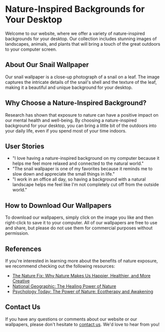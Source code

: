 <!--font:Futura-->

# Nature-Inspired Backgrounds for Your Desktop

Welcome to our website, where we offer a variety of nature-inspired backgrounds for your desktop. Our collection includes stunning images of landscapes, animals, and plants that will bring a touch of the great outdoors to your computer screen.

## About Our Snail Wallpaper

Our snail wallpaper is a close-up photograph of a snail on a leaf. The image captures the intricate details of the snail's shell and the texture of the leaf, making it a beautiful and unique background for your desktop.

## Why Choose a Nature-Inspired Background?

Research has shown that exposure to nature can have a positive impact on our mental health and well-being. By choosing a nature-inspired background for your desktop, you can bring a little bit of the outdoors into your daily life, even if you spend most of your time indoors.

## User Stories

- "I love having a nature-inspired background on my computer because it helps me feel more relaxed and connected to the natural world."
- "The snail wallpaper is one of my favorites because it reminds me to slow down and appreciate the small things in life."
- "I work in an office all day, so having a background with a natural landscape helps me feel like I'm not completely cut off from the outside world."

## How to Download Our Wallpapers

To download our wallpapers, simply click on the image you like and then right-click to save it to your computer. All of our wallpapers are free to use and share, but please do not use them for commercial purposes without permission.

## References

If you're interested in learning more about the benefits of nature exposure, we recommend checking out the following resources:

- [The Nature Fix: Why Nature Makes Us Happier, Healthier, and More Creative](#)
- [National Geographic: The Healing Power of Nature](#)
- [Psychology Today: The Power of Nature: Ecotherapy and Awakening](#)

## Contact Us

If you have any questions or comments about our website or our wallpapers, please don't hesitate to [contact us](#). We'd love to hear from you!

<!--

Write me content for website with wallpaper which alt text is:

"A close-up of a snail on a leaf"

The name/title of the page should not be 1:1 copy of the alt text but rather a real content of the website which is using this wallpaper.

- Use markdown format 
- Start with heading
- Heading should be short and concise
- The content should look like a real website 
- The website should not be about the wallpaper, wallpaper is just a related background
- Heading should be contain work "wallpaper" or "background"
- Include real sections like references, contact, user stories, etc. use things relevant to the page purpose.
- Feel free to use structure like headings, bullets, numbering, blockquotes, paragraphs, horizontal lines, etc.
- You can use formatting like bold or _italic_
- You can include UTF-8 emojis
- Links should be only #hash anchors (and you can refer to the document itself)
- Do not include images


---


# Nature-Inspired Backgrounds for Your Desktop

Welcome to our website, where we offer a variety of nature-inspired backgrounds for your desktop. Our collection includes stunning images of landscapes, animals, and plants that will bring a touch of the great outdoors to your computer screen.

## About Our Snail Wallpaper

Our snail wallpaper is a close-up photograph of a snail on a leaf. The image captures the intricate details of the snail's shell and the texture of the leaf, making it a beautiful and unique background for your desktop.

## Why Choose a Nature-Inspired Background?

Research has shown that exposure to nature can have a positive impact on our mental health and well-being. By choosing a nature-inspired background for your desktop, you can bring a little bit of the outdoors into your daily life, even if you spend most of your time indoors.

## User Stories

- "I love having a nature-inspired background on my computer because it helps me feel more relaxed and connected to the natural world."
- "The snail wallpaper is one of my favorites because it reminds me to slow down and appreciate the small things in life."
- "I work in an office all day, so having a background with a natural landscape helps me feel like I'm not completely cut off from the outside world."

## How to Download Our Wallpapers

To download our wallpapers, simply click on the image you like and then right-click to save it to your computer. All of our wallpapers are free to use and share, but please do not use them for commercial purposes without permission.

## References

If you're interested in learning more about the benefits of nature exposure, we recommend checking out the following resources:

- [The Nature Fix: Why Nature Makes Us Happier, Healthier, and More Creative](#)
- [National Geographic: The Healing Power of Nature](#)
- [Psychology Today: The Power of Nature: Ecotherapy and Awakening](#)

## Contact Us

If you have any questions or comments about our website or our wallpapers, please don't hesitate to [contact us](#). We'd love to hear from you!

-->
